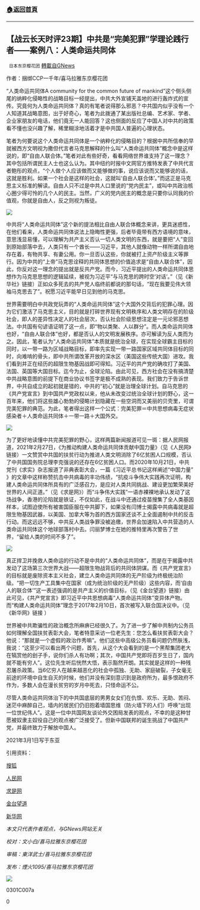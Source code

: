 ###  [:house:返回首頁](https://github.com/ourhimalayas/txt)
---

## 【战云长天时评23期】中共是“完美犯罪”学理论践行者——案例八：人类命运共同体
` 日本东京樱花团` [轉載自GNews](https://gnews.org/zh-hans/941968/)

作者：捆绑CCP一千年/喜马拉雅东京樱花团

“人类命运共同体A community for the common future of mankind”这个侧头侧尾的纳粹化侵略性的战略目标一经提出，中共大外宣铺天盖地的进行轰炸式的宣传。究竟何为人类命运共同体？真的有笔者说得那么邪恶？中共国内似乎没有一个人知道其战略意图，出于好奇心，笔者为此拨通了某出版社总编、艺术家、学者、企业家朋友的电话，他们竟无一人能回答？这也侧面的反应了中国人对中共的政策看不懂也没兴趣了解，稀里糊涂地活着才是中共国人普遍的心理状态。

笔者为何要说这个人类命运共同体是一个纳粹化的侵略目的？根据中共所信奉的早就被西方文明视为撒但代言者马克思解释的什么叫“人类命运共同体”概念中是这样说的，即“自由人联合体。”笔者对此有些好奇，看看网络世界谁支持了这一理念？其中包括所谓民主人士也这么认为。其中纽约时报中文网官方推特发表了中共代言者鲍彤的观点，“个人做个人应该做而又能够做的事，说应该说而又能够说的话，这就是胜利。如果一个社会是这样的社会，这就叫‘自由人联合体’。”而这正是马克思主义标准的解读。自由人只不过是中共人口里说的“党内民主”，或叫中共政治核心圈少得可怜的几个人的民主。当然，广义的党内民主的概念是只要你认同我的价值观，你就是自由人，反之则视为叛徒。

![](https://lh3.googleusercontent.com/CEveO-OjJi_o22mWSyZVxo3h-JAMPVQICf4zNslfVzI6GvSMubN-HtZvQkT8Mta6fPq5AvvA1BWbHsyy8fuWDpSwNoTtL6AeA5Iwb6jwzfHjsn3kEM6wCvMi8SrHATtlGhxVCwdF)

中共将“人类命运共同体”这个新的提法相比自由人联合体概念来讲，更具迷惑性，在他们看来，人类命运共同体说法上隐晦性更强，后者毕竟带有西方语境的意味，意思浅显易懂，可以理解为共产主义否认一切人类文明的东西，就是要把“人”变回到原始部落中去，人类只有一个酋长——习近平，其他人就像动物一样所谓自由地存在着，有物共享、有妻公用。你一旦否认这些，你就被打上资产阶级主义等罪行。因为中共的“上帝”马克思诠释的共同体思想的价值追求是“自由人联合体”，因此，你反对这一理念的提出就是反共产党。而今，习近平提出的人类命运共同体思想作为马克思思想的逻辑延续，被视为习近平“与马克思的跨时空‘对话’。”（见《新华社》链接）正如众多死去的共产党人临终前都说的那句话，“现在我要见伟大领袖马克思去了”。祝愿习近平能早日见到他的马克思。

世界需要明白中共政党玩弄的“人类命运共同体”这个大国外交背后的犯罪心理。因为它们激活了马克思主义，目的就是打碎世界现有文明秩序和人类文明存在的阶级社会，即人的差异性决定人的社会层次，否认社会阶级思想注定是一元论邪恶想法。中共国有句谚语证明了这一点，即“物以类聚、人以群分”。而人类命运共同体也好，“自由人联合体”也好，都是否认人的文明发展秩序。亦可解读为反人类而为之。因此，笔者认为“人类命运共同体”本质就是统治全球，在实现全球霸主目标的同时，以一带一路为区域战略目标，即率先实现一带一路国家区域共同体目标的同时，向难啃的骨头，即中共所谓改革开放的深水区（美国这些传统大国）进攻。我们看到并正在经历的超限生物基因战即可得知。习近平的共产党的确攻打了美国、法国、英国等大国目标。迄今为止，全球沦陷。由此可见，西方社会在没有搞清楚中共战略意图的前提下在商业协议书签字是极不成熟的表现。我们致力于告诉世界，中共自成立的起初就是错的，中共的“初心”就是治理全球计划。自马克思的《共产党宣言》到中国共产党政权以来，他从未改变过统治全球计划的野心，这一百年来，他们将这些雄心勃勃的侵略计划隐藏在一些空洞而又美丽的贝壳里，可谓完美犯罪的典范。为此，笔者得出这样一个公式：完美犯罪＝中共思想病毒无症状感染者＋人类命运共同体＋一带一路＋大国外交。

![](https://lh3.googleusercontent.com/9OhmDTVxTO57KiHM7PCe0YhpMC-pfjyvALPSDIAOLvBqcdL-xe2DQ8Z9zYLtMb1p9uO_Sp17tGtV6uHGze3dP9Z2dxOyvtadKSYtDAGeh8cBs0-vgmEl32eFM8jkGHg2MH48abqG)

为了更好地读懂中共完美犯罪的野心，这样两篇新闻报道可见一斑：据人民网报道，2021年2月27日，《为推动构建人类命运共同体贡献中国力量》（见《人民网》链接）一文赞赏中共国的扶贫行动为推进人类文明消除了6亿贫困人口规模，否认了中共国国务院总理李克强说的还存在6亿贫困人口。而2020年10月21日，中共党刊《求实》杂志报道了非典表彰大会，一篇《习近平总书记这样阐述“中国力量” 》的文章中这样称赞抗击中共病毒的丰功伟绩，“抗疫斗争伟大实践再次证明，构建人类命运共同体所具有的广泛感召力，是应对人类共同挑战、建设更加繁荣美好世界的人间正道。”（见《求是网》）而“斗争伟大实践”一语赤裸裸地承认发动了这场战争，香港的沦陷就是铁证，不仅如此，在战斗中还通过疫苗搜集了全人类基因样本，试图迫使所有被害国臣服在中共脚下，如果没有闫博士揭露中共病毒就是超限生物基因武器，以美国、加拿大等为首的西方国家还谈不上全面遏制中共的反击行动。而这远远不够，中共反人类战争罪没被追缴，世界会加速陷入中共营造的人类命运共同体这个地球部落村中去。闫丽梦博士在她的推特里再次警告了世界，“留给人类的时间不多了”。

![](https://lh5.googleusercontent.com/kpFE4z3Sru3Q5iIE-t38BOdUII0GpQSdHqDAn_Qon2mREXWjT6VVfD6XyNru7h393Ei1bo0bvj-6Bb2QIDm1wAitgLG2nXtlDjiY-WvPZkN4Fr1zerrlTcSsXtmY8JTJZJkEqNHj)

真正捍卫并挽救人类命运的行动不是中共的“人类命运共同体”，而是在于揭露中共发动了这场第三次世界大战——超限生物战背后的共同体阴谋。而《共产党宣言》的目标就是废除资本主义社会，建立人类命运共同体的无产阶级为终极统治阶级。“把一切生产工具集中在国家（成为统治阶级的无产阶级）这些内容，而‘自由人的联合体’”这一表述强调的是共产主义的价值目标，（见《金台望道》链接）由此可见，《共产党宣言》即习近平中共思想病毒“人类命运共同体”变异体产物。而“构建人类命运共同体”理念于2017年2月10日，首次被写入联合国决议中。（见《新华网》链接 ）

世界被中共欺骗性的政治概念所麻痹已经很久了。为了进一步了解中共制内公务员如何理解全国扶贫表彰大会，笔者特意采访一位老先生：您怎么看扶贫表彰大会？他说：“那就是一个虚假的政治作秀嘛”。他们这些中高级公务员看问题仍然肤浅，我说：“这至少可以看出两个问题，首先，从这个大会看到的是一个黑帮集团老大在犒赏他的刽子手，说你们杀人有功啊；其次，中国共产党即将百岁生日了，国内就不能有穷人”。这位先生听后恍然大悟，表示豁然开朗。其实就是这样的一种残忍屠杀政策。当6亿穷人在越来越恶化的社会中孤独、无助、家庭破裂，子女毫无前途的环境中自生自灭的时候，他们并没有深刻意识到是政府所为，最多恨政府不作为，多数人会在漫长贫穷的岁月中死去，只怪命运不公。

尽管人类命运共同体治下的中共国底层的男男女女们在仇恨、欢乐、无助、苦闷、迷茫中麻醉自己，墙内的居民们仍旧抱着墙国思维（防火墙下的人们）呼唤“出现一位世纪伟人”。这是一位中共国网友谈论外交困局发表的观点，不幸的是这种甘愿被奴隶主奴役自己的观点被广泛接受了。但新中国联邦的诞生挑战了中国共产党，并最终致力于解放中国人。

2021年3月1日写于东亚

引用资料：

[搜狐](https://m.sohu.com/a/210367228_543949)

[人民网](http://world.people.com.cn/n1/2021/0227/c1002-32038247.html)

[求是网](http://www.qstheory.cn/laigao/ycjx/2020-10/21/c_1126638192.htm)

[金台望道](https://www.jianshu.com/p/eb9b88b75af2)

[新华网](http://www.xinhuanet.com/2018-07/11/c_1123110270.htm)

*本文只代表作者观点，与GNews网站无关*

*校对：文小白/喜马拉雅东京樱花团*

*审稿：東洋武士/喜马拉雅东京樱花团*

*发布：煙火1095/喜马拉雅东京樱花团*

![]()![](https://gnews.org/wp-content/uploads/2021/03/二维码.jpg)

0301C007a

0
